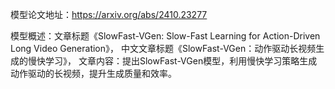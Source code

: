 模型论文地址：https://arxiv.org/abs/2410.23277

模型概述：文章标题《SlowFast-VGen: Slow-Fast Learning for Action-Driven Long Video Generation》，
中文文章标题《SlowFast-VGen：动作驱动长视频生成的慢快学习》，
文章内容：提出SlowFast-VGen模型，利用慢快学习策略生成动作驱动的长视频，提升生成质量和效率。
